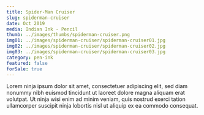 ```yaml
---
title: Spider-Man Cruiser
slug: spiderman-cruiser
date: Oct 2019
media: Indian Ink - Pencil
thumb: ../images/thumbs/spiderman-cruiser.png
img01: ../images/spiderman-cruiser/spiderman-cruiser01.jpg
img02: ../images/spiderman-cruiser/spiderman-cruiser02.jpg
img03: ../images/spiderman-cruiser/spiderman-cruiser03.jpg
category: pen-ink
featured: false
forSale: true
---
```


Lorem ninja ipsum dolor sit amet, consectetuer adipiscing elit, sed diam nonummy nibh euismod tincidunt ut laoreet dolore magna aliquam erat volutpat. Ut ninja wisi enim ad minim veniam, quis nostrud exerci tation ullamcorper suscipit ninja lobortis nisl ut aliquip ex ea commodo consequat.